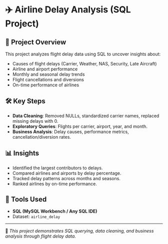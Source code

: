 # ✈️ Airline Delay Analysis (SQL Project)

## 📌 Project Overview
This project analyzes flight delay data using SQL to uncover insights about:
- Causes of flight delays (Carrier, Weather, NAS, Security, Late Aircraft)
- Airline and airport performance
- Monthly and seasonal delay trends
- Flight cancellations and diversions
- On-time performance of airlines

## 🛠️ Key Steps
- **Data Cleaning**: Removed NULLs, standardized carrier names, replaced missing delays with 0.
- **Exploratory Queries**: Flights per carrier, airport, year, and month.
- **Business Analysis**: Delay causes, performance metrics, cancellation/diversion rates.

## 📊 Insights
- Identified the largest contributors to delays.
- Compared airlines and airports by delay percentage.
- Tracked delay patterns across months and seasons.
- Ranked airlines by on-time performance.

## 🚀 Tools Used
- **SQL (MySQL Workbench / Any SQL IDE)**
- Dataset: `airline_delay`

---
📌 *This project demonstrates SQL querying, data cleaning, and business analysis through flight delay data.*

